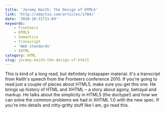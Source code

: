 ```yaml
---
title: 'Jeremy Keith: The Design of HTML5'
link: 'http://adactio.com/articles/1704/'
date: '2010-10-31T11:09'
keywords:
    - Fronteers
    - HTML5
    - Semantics
    - Transcript
    - 'Web standards'
    - XHTML
category: HTML
slug: jeremy-keith-the-design-of-html5
---
```


This is kind of a long read, but definitely Instapaper material. It's a transcript from Keith's speech from the Fronteers conference 2010. If you're going to read just a couple of pieces about HTML5, make sure you get this one. He brings up history of HTML and XHTML – a story about agony, betrayal and markup. He talks about the simplicity in HTML5 (the doctype!) and how we can solve the common problems we had in XHTML 1.0 with the new spec. If you're into details and nitty-gritty stuff like I am, go read this.
